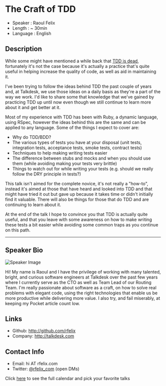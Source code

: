The Craft of TDD
================

* Speaker   : Raoul Felix
* Length    : ~ 30min
* Language  : English

Description
-----------

While some might have mentioned a while back that
[TDD is dead](http://martinfowler.com/articles/is-tdd-dead/), fortunately it's
not the case because it's actually a practice that's quite useful in helping
increase the quality of code, as well as aid in maintaining it.

I've been trying to follow the ideas behind TDD the past couple of years and, at
Talkdesk, we use those ideas on a daily basis as they're a part of the way we
work. I'd like to share some that knowledge that we've gained by practicing TDD
up until now even though we still continue to learn more about it and get better
at it.

Most of my experience with TDD has been with Ruby, a dynamic language, using
RSpec, however the ideas behind this are the same and can be applied to any
language. Some of the things I expect to cover are:

- Why do TDD/BDD?
- The various types of tests you have at your disposal (unit tests, integration
  tests, acceptance tests, smoke tests, contract tests)
- Techniques to help making writing tests easier
- The difference between stubs and mocks and when you should use them (while
  avoiding making your tests very brittle)
- Things to watch out for while writing your tests (e.g. should we really follow
  the DRY principle in tests?)

This talk isn't aimed for the complete novice, it's not really a "how-to",
instead it's aimed at those that have heard and looked into TDD and that might
have tried it out but gave up because it takes time or didn't initially find it
valuable. There will also be things for those that do TDD and are continuing to
learn about it.

At the end of the talk I hope to convince you that TDD is actually quite useful,
and that you leave with some awareness on how to make writing these tests a bit
easier while avoiding some common traps as you continue on this path.

---------------

Speaker Bio
-----------

![Speaker Image](https://avatars0.githubusercontent.com/u/9947?v=3&s=466)

Hi! My name is Raoul and I have the privilege of working with many talented,
bright, and curious software engineers at Talkdesk over the past few years where
I currently serve as the CTO as well as Team Lead of our Routing Team. I'm
really passionate about software as a craft, on how to solve real problems with
elegant code, using the right technologies that enable us be more productive
while delivering more value. I also try, and fail miserably, at keeping my
Pocket article count low.

Links
-----

* Github: http://github.com/rfelix
* Company: http://talkdesk.com

Contact Info
------------

* Email: hi AT rfelix.com
* Twitter: [@rfelix_com](https://twitter.com/rfelix_com) (open DMs)

Click [here][1] to see the full calendar and pick your favorite talks

[1]: https://pixels.camp/schedule/
